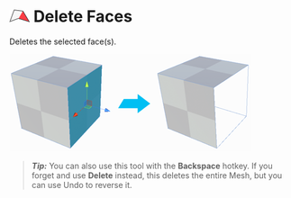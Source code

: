 # ![Delete Faces icon](images/icons/Face_Delete.png) Delete Faces

Deletes the selected face(s).

![Face on side of cube disappears](images/DeleteFace_Example.png)

> ***Tip:*** You can also use this tool with the **Backspace** hotkey. If you forget and use **Delete** instead, this deletes the entire Mesh, but you can use Undo to reverse it.

